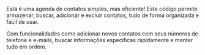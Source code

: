 Está é uma agenda de contatos simples, mas eficiente! Este código permite armazenar, buscar, adicionar e excluir contatos, tudo de forma organizada e fácil de usar.

Com funcionalidades como adicionar novos contatos com seus números de telefone e e-mails, buscar informações específicas rapidamente e manter tudo em ordem.
